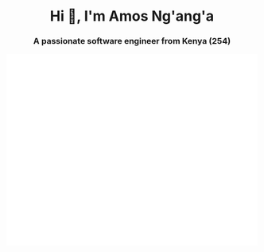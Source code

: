<h1 align="center">Hi 👋, I'm Amos Ng'ang'a</h1>
<h3 align="center">A passionate software engineer from Kenya (254)</h3>


![Metrics](/github-metrics.svg)
